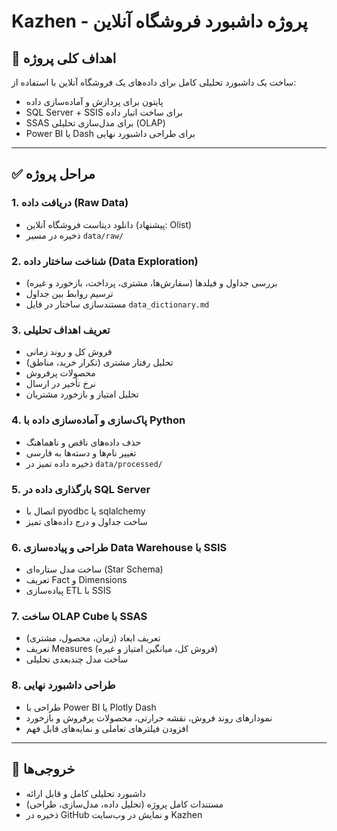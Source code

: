 
# Kazhen - پروژه داشبورد فروشگاه آنلاین

## 🎯 اهداف کلی پروژه
ساخت یک داشبورد تحلیلی کامل برای داده‌های یک فروشگاه آنلاین با استفاده از:
- پایتون برای پردازش و آماده‌سازی داده
- SQL Server + SSIS برای ساخت انبار داده
- SSAS برای مدل‌سازی تحلیلی (OLAP)
- Power BI یا Dash برای طراحی داشبورد نهایی

---

## ✅ مراحل پروژه

### 1. دریافت داده (Raw Data)
- دانلود دیتاست فروشگاه آنلاین (پیشنهاد: Olist)
- ذخیره در مسیر `data/raw/`

### 2. شناخت ساختار داده (Data Exploration)
- بررسی جداول و فیلدها (سفارش‌ها، مشتری، پرداخت، بازخورد و غیره)
- ترسیم روابط بین جداول
- مستندسازی ساختار در فایل `data_dictionary.md`

### 3. تعریف اهداف تحلیلی
- فروش کل و روند زمانی
- تحلیل رفتار مشتری (تکرار خرید، مناطق)
- محصولات پرفروش
- نرخ تأخیر در ارسال
- تحلیل امتیاز و بازخورد مشتریان

### 4. پاک‌سازی و آماده‌سازی داده با Python
- حذف داده‌های ناقص و ناهماهنگ
- تغییر نام‌ها و دسته‌ها به فارسی
- ذخیره داده تمیز در `data/processed/`

### 5. بارگذاری داده در SQL Server
- اتصال با pyodbc یا sqlalchemy
- ساخت جداول و درج داده‌های تمیز

### 6. طراحی و پیاده‌سازی Data Warehouse با SSIS
- ساخت مدل ستاره‌ای (Star Schema)
- تعریف Fact و Dimensions
- پیاده‌سازی ETL با SSIS

### 7. ساخت OLAP Cube با SSAS
- تعریف ابعاد (زمان، محصول، مشتری)
- تعریف Measures (فروش کل، میانگین امتیاز و غیره)
- ساخت مدل چندبعدی تحلیلی

### 8. طراحی داشبورد نهایی
- طراحی با Power BI یا Plotly Dash
- نمودارهای روند فروش، نقشه حرارتی، محصولات پرفروش و بازخورد
- افزودن فیلترهای تعاملی و نمایه‌های قابل فهم

---

## 🧾 خروجی‌ها
- داشبورد تحلیلی کامل و قابل ارائه
- مستندات کامل پروژه (تحلیل داده، مدل‌سازی، طراحی)
- ذخیره در GitHub و نمایش در وب‌سایت Kazhen
